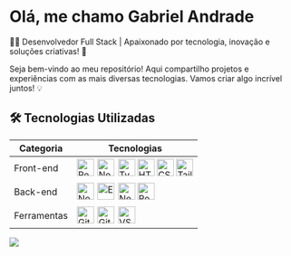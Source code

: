# Olá, me chamo Gabriel Andrade

👨‍💻 Desenvolvedor Full Stack | Apaixonado por tecnologia, inovação e soluções criativas! 🚀

Seja bem-vindo ao meu repositório! Aqui compartilho projetos e experiências com as mais diversas tecnologias. Vamos criar algo incrível juntos! 💡

<h2>🛠 Tecnologias Utilizadas</h2>
  <table>
    <thead>
      <tr>
        <th>Categoria</th>
        <th>Tecnologias</th>
      </tr>
    </thead>
    <tbody>
      <tr>
        <td>Front-end</td>
        <td>
          <img src="https://cdn.jsdelivr.net/gh/devicons/devicon/icons/react/react-original.svg" alt="React" width="30"/>
          <img src="https://cdn.jsdelivr.net/gh/devicons/devicon/icons/nextjs/nextjs-original.svg" alt="Next.js" width="30" style="background-color: white; padding: 2px;"/>
          <img src="https://cdn.jsdelivr.net/gh/devicons/devicon/icons/typescript/typescript-original.svg" alt="TypeScript" width="30"/>
          <img src="https://cdn.jsdelivr.net/gh/devicons/devicon/icons/html5/html5-original.svg" alt="HTML5" width="30"/>
          <img src="https://cdn.jsdelivr.net/gh/devicons/devicon/icons/css3/css3-original.svg" alt="CSS3" width="30"/>
          <img src="https://raw.githubusercontent.com/tailwindlabs/tailwindcss/master/.github/logo-dark.svg" alt="Tailwind CSS" width="30"/>
        </td>
      </tr>
      <tr>
        <td>Back-end</td>
        <td>
          <img src="https://cdn.jsdelivr.net/gh/devicons/devicon/icons/nodejs/nodejs-original.svg" alt="Node.js" width="30"/>
          <img src="https://cdn.jsdelivr.net/gh/devicons/devicon/icons/express/express-original.svg" alt="Express" width="30" style="background-color: white; padding: 2px;"/>
          <img src="https://d33wubrfki0l68.cloudfront.net/e937e774cbbe23635999615ad5d7732decad182a/26072/logo-small.ede75a6b.svg" alt="NestJS" width="30"/>
          <img src="https://cdn.jsdelivr.net/gh/devicons/devicon/icons/postgresql/postgresql-original.svg" alt="PostgreSQL" width="30"/>
        </td>
      </tr>
      <tr>
        <td>Ferramentas</td>
        <td>
          <img src="https://cdn.jsdelivr.net/gh/devicons/devicon/icons/git/git-original.svg" alt="Git" width="30"/>
          <img src="https://cdn.jsdelivr.net/gh/devicons/devicon/icons/github/github-original.svg" alt="GitHub" width="30" style="background-color: white; padding: 2px;"/>
          <img src="https://cdn.jsdelivr.net/gh/devicons/devicon/icons/vscode/vscode-original.svg" alt="VS Code" width="30"/>
        </td>
      </tr>
    </tbody>
  </table>



<a href="https://wakatime.com"><img src="https://wakatime.com/share/@Gabriel_Dev/b0705488-16e5-44d1-8347-11ae0d4a38c5.png" /></a>





